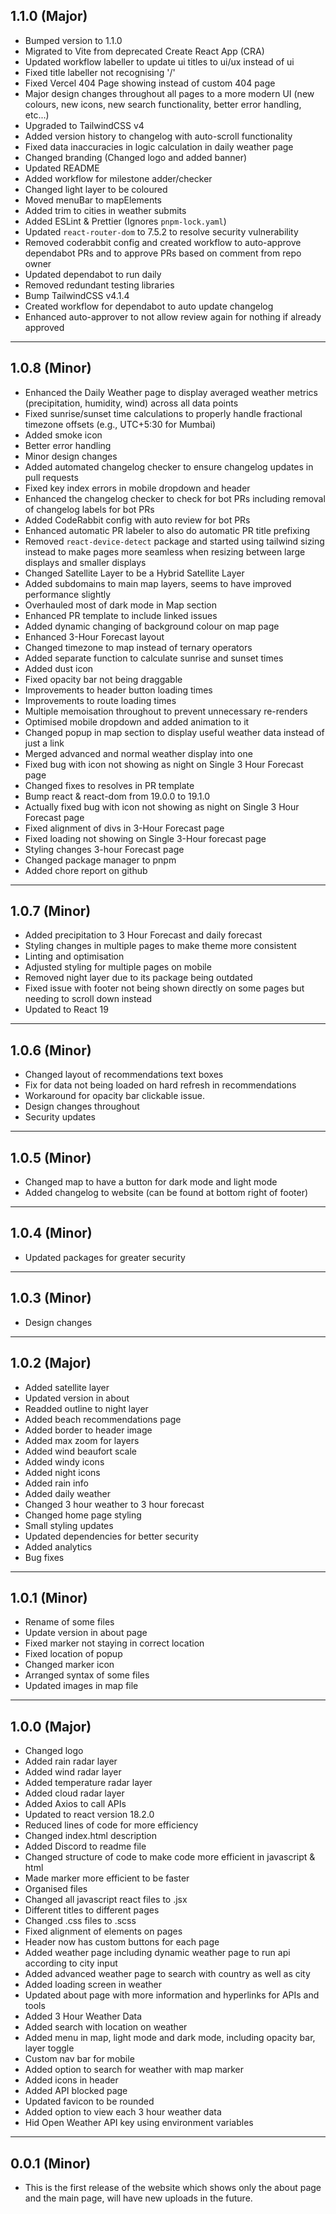 ## 1.1.0 (Major)

- Bumped version to 1.1.0
- Migrated to Vite from deprecated Create React App (CRA)
- Updated workflow labeller to update ui titles to ui/ux instead of ui
- Fixed title labeller not recognising '/'
- Fixed Vercel 404 Page showing instead of custom 404 page
- Major design changes throughout all pages to a more modern UI (new colours, new icons, new search functionality, better error handling, etc...)
- Upgraded to TailwindCSS v4
- Added version history to changelog with auto-scroll functionality
- Fixed data inaccuracies in logic calculation in daily weather page
- Changed branding (Changed logo and added banner)
- Updated README
- Added workflow for milestone adder/checker
- Changed light layer to be coloured
- Moved menuBar to mapElements
- Added trim to cities in weather submits
- Added ESLint & Prettier (Ignores `pnpm-lock.yaml`)
- Updated `react-router-dom` to 7.5.2 to resolve security vulnerability
- Removed coderabbit config and created workflow to auto-approve dependabot PRs and to approve PRs based on comment from repo owner
- Updated dependabot to run daily
- Removed redundant testing libraries
- Bump TailwindCSS v4.1.4
- Created workflow for dependabot to auto update changelog
- Enhanced auto-approver to not allow review again for nothing if already approved

---

## 1.0.8 (Minor)

- Enhanced the Daily Weather page to display averaged weather metrics (precipitation, humidity, wind) across all data points
- Fixed sunrise/sunset time calculations to properly handle fractional timezone offsets (e.g., UTC+5:30 for Mumbai)
- Added smoke icon
- Better error handling
- Minor design changes
- Added automated changelog checker to ensure changelog updates in pull requests
- Fixed key index errors in mobile dropdown and header
- Enhanced the changelog checker to check for bot PRs including removal of changelog labels for bot PRs
- Added CodeRabbit config with auto review for bot PRs
- Enhanced automatic PR labeler to also do automatic PR title prefixing
- Removed `react-device-detect` package and started using tailwind sizing instead to make pages more seamless when resizing between large displays and smaller displays
- Changed Satellite Layer to be a Hybrid Satellite Layer
- Added subdomains to main map layers, seems to have improved performance slightly
- Overhauled most of dark mode in Map section
- Enhanced PR template to include linked issues
- Added dynamic changing of background colour on map page
- Enhanced 3-Hour Forecast layout
- Changed timezone to map instead of ternary operators
- Added separate function to calculate sunrise and sunset times
- Added dust icon
- Fixed opacity bar not being draggable
- Improvements to header button loading times
- Improvements to route loading times
- Multiple memoisation throughout to prevent unnecessary re-renders
- Optimised mobile dropdown and added animation to it
- Changed popup in map section to display useful weather data instead of just a link
- Merged advanced and normal weather display into one
- Fixed bug with icon not showing as night on Single 3 Hour Forecast page
- Changed fixes to resolves in PR template
- Bump react & react-dom from 19.0.0 to 19.1.0
- Actually fixed bug with icon not showing as night on Single 3 Hour Forecast page
- Fixed alignment of divs in 3-Hour Forecast page
- Fixed loading not showing on Single 3-Hour forecast page
- Styling changes 3-hour Forecast page
- Changed package manager to pnpm
- Added chore report on github

---

## 1.0.7 (Minor)

- Added precipitation to 3 Hour Forecast and daily forecast
- Styling changes in multiple pages to make theme more consistent
- Linting and optimisation
- Adjusted styling for multiple pages on mobile
- Removed night layer due to its package being outdated
- Fixed issue with footer not being shown directly on some pages but needing to scroll down instead
- Updated to React 19

---

## 1.0.6 (Minor)

- Changed layout of recommendations text boxes
- Fix for data not being loaded on hard refresh in recommendations
- Workaround for opacity bar clickable issue.
- Design changes throughout
- Security updates

---

## 1.0.5 (Minor)

- Changed map to have a button for dark mode and light mode
- Added changelog to website (can be found at bottom right of footer)

---

## 1.0.4 (Minor)

- Updated packages for greater security

---

## 1.0.3 (Minor)

- Design changes

---

## 1.0.2 (Major)

- Added satellite layer
- Updated version in about
- Readded outline to night layer
- Added beach recommendations page
- Added border to header image
- Added max zoom for layers
- Added wind beaufort scale
- Added windy icons
- Added night icons
- Added rain info
- Added daily weather
- Changed 3 hour weather to 3 hour forecast
- Changed home page styling
- Small styling updates
- Updated dependencies for better security
- Added analytics
- Bug fixes

---

## 1.0.1 (Minor)

- Rename of some files
- Update version in about page
- Fixed marker not staying in correct location
- Fixed location of popup
- Changed marker icon
- Arranged syntax of some files
- Updated images in map file

---

## 1.0.0 (Major)

- Changed logo
- Added rain radar layer
- Added wind radar layer
- Added temperature radar layer
- Added cloud radar layer
- Added Axios to call APIs
- Updated to react version 18.2.0
- Reduced lines of code for more efficiency
- Changed index.html description
- Added Discord to readme file
- Changed structure of code to make code more efficient in javascript & html
- Made marker more efficient to be faster
- Organised files
- Changed all javascript react files to .jsx
- Different titles to different pages
- Changed .css files to .scss
- Fixed alignment of elements on pages
- Header now has custom buttons for each page
- Added weather page including dynamic weather page to run api according to city input
- Added advanced weather page to search with country as well as city
- Added loading screen in weather
- Updated about page with more information and hyperlinks for APIs and tools
- Added 3 Hour Weather Data
- Added search with location on weather
- Added menu in map, light mode and dark mode, including opacity bar, layer toggle
- Custom nav bar for mobile
- Added option to search for weather with map marker
- Added icons in header
- Added API blocked page
- Updated favicon to be rounded
- Added option to view each 3 hour weather data
- Hid Open Weather API key using environment variables

---

## 0.0.1 (Minor)

- This is the first release of the website which shows only the about page and the main page, will have new uploads in the future.
